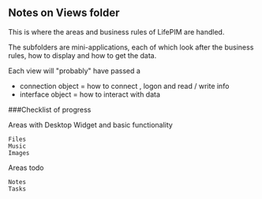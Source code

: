 ## Notes on Views folder
This is where the areas and business rules of LifePIM are handled.

The subfolders are mini-applications, each of which look after the 
business rules, how to display and how to get the data.

Each view will "probably" have passed a 
- connection object = how to connect , logon and read / write info
- interface object = how to interact with data


###Checklist of progress

Areas with Desktop Widget and basic functionality
```
Files
Music
Images
```

Areas todo
```
Notes
Tasks

```

